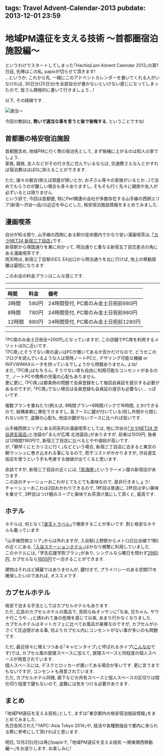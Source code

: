 tags: Travel Advent-Calendar-2013
pubdate: 2013-12-01 23:59
---
# 地域PM遠征を支える技術 〜首都圏宿泊施設編〜

というわけでスタートしてしまった｢Hachioji.pm Advent Calendar 2013｣の第1日目, 先陣はこの私, papixが切らせて頂きます!  
...というか, これから先, 一緒にこのアドベントカレンダーを書いてくれる人がいなければ, 30日分(25日分)を全部自分が書かないといけない感じになってしまったので, 皆さん積極的に書いて行きましょう...!

以下, その経緯です.

![適当〜](<: '/static/image/hachioji-advent-2013.png' | uri_for :>)

今回の教訓は, __勢いで適当な事を言うと後で後悔する__, ということですね!

## 首都圏の格安宿泊施設

首都圏含め, 地域PMに行く際の宿泊先として, まず候補に上がるのは知人の家でしょう.  
家族, 親族, 友人などがその行き先に住んでいるならば, 交通費さえなんとかすれば宿泊費はほぼ0に抑えることができます.

ただ, 諸々の都合(例えば部屋が狭いとか, お子さん等々の家族がいるとか...)で泊めてもらうのが難しい場合も多々ありますし, そもそも行く先々に親族や友人が必ずいるとは限りません.  
という訳で, 今回は首都圏, 特にPerl関連の会社が多数存在する山手線の西側エリア(新宿〜渋谷〜品川)近辺を中心とした, 格安宿泊施設情報をまとめてみました.

## 漫画喫茶

自分が知る限り, 山手線の西側にある駅の徒歩圏内でかなり安い漫画喫茶は, [｢カラNET24 新宿三丁目店｣](http://www.utahiro.com/store/storelist/storeinfo/tabid/64/pdid/0206/Default.aspx)です.   
新宿駅から靖国通りを東に向かって, 明治通りと重なる新宿五丁目交差点の角にある漫画喫茶です.  
雨天時は, 新宿三丁目駅のE3, E4出口から明治通りを北に行けば, 地上の移動距離は最短になります.

このお店の料金プランはこんな感じです.

----

| 時間   | 料金  | 備考                                 |
|:-------|:------|:-------------------------------------|
| 3時間  | 580円 | 24時間受付, PC席のみ金土日祝前680円  |
| 8時間  | 780円 | 24時間受付, PC席のみ金土日祝前980円  |
| 12時間 | 980円 | 24時間受付, PC席のみ金土日祝前1280円 |

----

｢PC席のみ金土日祝全+200円｣となっていますが, この店舗でPC席を利用するメリットは0に近いです.  
｢PC席｣とそうでない席の違いはPCが置いてあるか否かだけなので, どうせこのブログを読んでいるような人は常時ノートPCと, デザリング可能な機器 or WiFi/WiMAXルータを持っているでしょうから問題ありません, よね!  
また, ｢PC席｣はもちろん, そうでない席も自由に利用可能なコンセントがあるので, ノートPCや携帯の充電の心配もありません.   
更に更に, ｢PC席｣は都条例の問題で会員登録をして毎回会員証を提示する必要があるのですが, ｢PC席｣でない場合は会員登録も会員証の提示も必要ない... っぽいです.

複数プランを重ねたり(例えば, 8時間プラン+8時間パックで16時間, とか)できるので, 結構柔軟に滞在できますし, 各ブースに鍵が付いている(但し外側から閉じれない)ので, 盗難の心配も, 他店の鍵がないブースに比べれば低いです.

山手線西側エリアにある同系列の漫画喫茶としては, 他に渋谷の[｢カラNET24 渋谷道玄坂店｣](http://www.utahiro.com/store/storelist/storeinfo/tabid/64/pdid/0204/Default.aspx)と池袋の｢まんが広場 北池袋店｣がありますが, 前者は1500円, 後者は12時間1180円で, 新宿三丁目店に比べるとやや値段が高いです.   
が, ｢朝早くにヒカリエに行く｣などという場合, 新宿三丁目店に泊まると東京の朝ラッシュに巻き込まれる事になるので, 若干コストがかかりますが, 渋谷道玄坂店を使うという手も考慮する価値が出てくると思います.

余談ですが, 新宿三丁目店の近くには, [｢航海屋｣](http://www.koukaiya.co.jp/)というラーメン屋の新宿店があります.  
この店のチャーシューおこわがとてもとても美味なので, 是非行きましょう!  
チャーシューおこわは2回おかわりできるので, 1杯目は普通に, 2杯目は辛い薬味を乗せて, 3杯目はつけ麺のスープと薬味でお茶漬け風にして頂くと, 最高です.

## ホテル

ホテルは, 何となく[｢楽天トラベル｣](http://travel.rakuten.co.jp/)で検索することが多いです. 割と格安なホテルも載っています.

｢山手線西側エリア｣からは外れますが, 入谷駅(上野駅からメトロ日比谷線で1駅)の近くにある, [｢入谷ステーションホテル｣](http://hotelink.co.jp/iriya/)はかなり頻繁に利用していました.   
このホテルには, ｢学生応援学割プラン｣があり, シングルなら曜日を問わず[2980円](https://asp.hotel-story.ne.jp/ver3d/ASPP0200.asp?hidSELECTPLAN=29963&hidSELECTCOD1=65830&hidSELECTCOD2=001), カプセルなら[1600円](https://asp.hotel-story.ne.jp/ver3d/ASPP0200.asp?hidSELECTPLAN=29962&hidSELECTCOD1=65830&hidSELECTCOD2=001)で一泊することができます.

建物はそれほど綺麗ではありませんが, 鍵付きで, プライバシーのある空間(?)を確保したいのであれば, オススメです.

## カプセルホテル

格安で泊まる手法としてはカプセルホテルもあります.   
ただ, 広島のカプセルホテルの風呂で, 見知らぬオッサンに｢なあ, 兄ちゃん. サウナ行こうや...｣と誘われて身の危険を感じて以来, あまり行かなくなりました.  
カプセルホテルはネットカフェに比べてお風呂が豪華なのですが, カプセルが小さくて圧迫感がある事, 何よりカプセル内にコンセントがない事が多いのも問題です.  

ただ, 最近徐々に増えつつある｢キャビンタイプ｣と呼ばれるタイプ([こんなの](http://rexinn.co.jp/capsule.html)です)では, カプセル風の就寝スペースに加えて, 就寝スペースと同程度の個人スペースが用意されています.  
個人スペースには, デスクとロッカーが置いてある場合が多いです. 更に言うまでもないですが, コンセントも用意されています.   
ただ, カプセルホテル同様, 廊下などの共有スペースと個人スペースの区切りは間仕切り程度で鍵もないので, 盗難には気をつける必要があります.  

## まとめ

｢地域PM遠征を支える技術｣として, まずは｢東京都内の格安宿泊施設情報｣をまとめてみました.   
先日告知された｢YAPC::Asia Tokyo 2014｣や, 就活や各種勉強会で都内に来られる際に参考にして頂ければと思います.  

明日, 12月2日(月)は再びpapixで, ｢地域PM遠征を支える技術 〜関東関西移動編〜｣をお送りします. お楽しみに!
